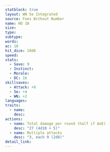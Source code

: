 ```yaml
---
statblock: true
layout: WN 5e Integrated
source: Foes Without Number
name: HD 10
size: 
type: 
subtype: 
words: 
ac: 18
hit_dice: 10d8
speed: 
stats:
  - Save: 9
  - Instinct: 
  - Morale:
  - DC: 16
skillsaves:
  - Attack: +8
  - 5e: +4
  - WN: +2
languages: 
traits:
  - name: 
    desc: 
actions:
  - name: Total damage per round (half if AoE)
    desc: "27 (4d10 + 5)"
  - name: Multiple attacks
    desc: "3, each 9 (2d8)"
detail_link: 
---
```


